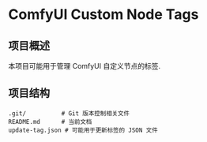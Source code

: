 # ComfyUI Custom Node Tags

## 项目概述
本项目可能用于管理 ComfyUI 自定义节点的标签.

## 项目结构
```plaintext
.git/          # Git 版本控制相关文件
README.md      # 当前文档
update-tag.json # 可能用于更新标签的 JSON 文件
